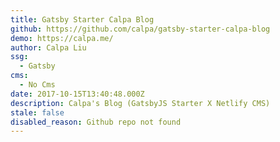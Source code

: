 ```yaml
---
title: Gatsby Starter Calpa Blog
github: https://github.com/calpa/gatsby-starter-calpa-blog
demo: https://calpa.me/
author: Calpa Liu
ssg:
  - Gatsby
cms:
  - No Cms
date: 2017-10-15T13:40:48.000Z
description: Calpa's Blog (GatsbyJS Starter X Netlify CMS)
stale: false
disabled_reason: Github repo not found
---
```


